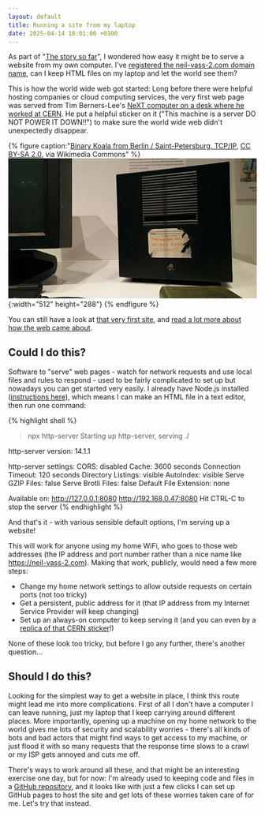 ```yaml
---
layout: default
title: Running a site from my laptop
date: 2025-04-14 16:01:00 +0100
---
```


As part of "[The story so far](../index.markdown#the-story-so-far)", I wondered how easy it might be to serve a website from my own computer. I've [registered the neil-vass-2.com domain name](./2025-04-14-registering-a-domain-name.markdown), can I keep HTML files on my laptop and let the world see them?

This is how the world wide web got started: Long before there were helpful hosting companies or cloud computing services, the very first web page was served from Tim Berners-Lee's [NeXT computer on a desk where he worked at CERN](https://www.sciencemuseum.org.uk/objects-and-stories/world-wide-web-global-information-space). He put a helpful sticker on it ("This machine is a server DO NOT POWER IT DOWN!!") to make sure the world wide web didn't unexpectedly disappear.

{% figure caption:"[Binary Koala from Berlin / Saint-Petersburg, TCP/IP](https://commons.wikimedia.org/wiki/File:This_Machine_is_a_server_DO_NOT_POWER_IT_DOWN!!_-_London_Science_Museum,_2015-03-19_(by_Binary_Koala).jpg), [CC BY-SA 2.0](https://creativecommons.org/licenses/by-sa/2.0), via Wikimedia Commons" %}
![Photo of a desktop computer with a handwritten sticker, partly scraped off.](/assets/images/512px-This_Machine_is_a_server_DO_NOT_POWER_IT_DOWN!!_-_London_Science_Museum,_2015-03-19_(by_Binary_Koala).jpg){:width="512" height="288"}
{% endfigure %}



You can still have a look at [that very first site](https://info.cern.ch/hypertext/WWW/TheProject.html), and [read a lot more about how the web came about](https://home.web.cern.ch/science/computing/birth-web).

Could I do this?
----------------

Software to "serve" web pages - watch for network requests and use local files and rules to respond - used to be fairly complicated to set up but nowadays you can get started very easily. I already have Node.js installed ([instructions here](https://developer.mozilla.org/en-US/docs/Learn_web_development/Extensions/Server-side/Express_Nodejs/development_environment)), which means I can make an HTML file in a text editor, then run one command:

{% highlight shell %}
> npx http-server
Starting up http-server, serving ./

http-server version: 14.1.1

http-server settings: 
CORS: disabled
Cache: 3600 seconds
Connection Timeout: 120 seconds
Directory Listings: visible
AutoIndex: visible
Serve GZIP Files: false
Serve Brotli Files: false
Default File Extension: none

Available on:
http://127.0.0.1:8080
http://192.168.0.47:8080
Hit CTRL-C to stop the server
{% endhighlight %}

And that's it - with various sensible default options, I'm serving up a website!

This will work for anyone using my home WiFi, who goes to those web addresses (the IP address and port number rather than a nice name like <https://neil-vass-2.com>). Making that work, publicly, would need a few more steps:

*   Change my home network settings to allow outside requests on certain ports (not too tricky)
*   Get a persistent, public address for it (that IP address from my Internet Service Provider will keep changing)
*   Set up an always-on computer to keep serving it (and you can even by a [replica of that CERN sticker](https://www.redbubble.com/i/sticker/1st-Web-Server-by-mikkokoo/63904772.O9UDB)!)

None of these look too tricky, but before I go any further, there's another question...

Should I do this?
-----------------

Looking for the simplest way to get a website in place, I think this route might lead me into more complications. First of all I don't have a computer I can leave running, just my laptop that I keep carrying around different places. More importantly, opening up a machine on my home network to the world gives me lots of security and scalability worries - there's all kinds of bots and bad actors that might find ways to get access to my machine, or just flood it with so many requests that the response time slows to a crawl or my ISP gets annoyed and cuts me off.

There's ways to work around all these, and that might be an interesting exercise one day, but for now: I'm already used to keeping code and files in a [GitHub repository](https://docs.github.com/en/get-started/start-your-journey/about-github-and-git), and it looks like with just a few clicks I can set up GitHub pages to host the site and get lots of these worries taken care of for me. Let's try that instead.